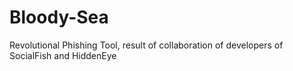 # Bloody-Sea
Revolutional Phishing Tool, result of collaboration of developers of SocialFish and HiddenEye
